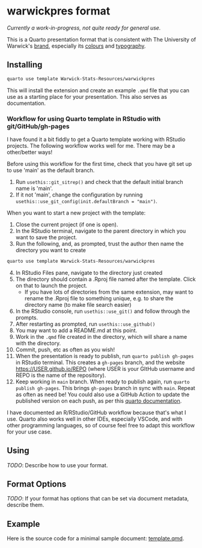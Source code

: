# warwickpres format

*Currently a work-in-progress, not quite ready for general use.*

This is a Quarto presentation format that is consistent with The University of Warwick's [brand](https://warwick.ac.uk/about/brand/), especially its [colours](https://warwick.ac.uk/about/brand/brand-guidelines/colours/) and [typography](https://warwick.ac.uk/about/brand/brand-guidelines/typography/).

## Installing

```bash
quarto use template Warwick-Stats-Resources/warwickpres
```

This will install the extension and create an example `.qmd` file that you can use as a starting place for your presentation. This also serves as documentation.

### Workflow for using Quarto template in RStudio with git/GitHub/gh-pages

I have found it a bit fiddly to get a Quarto template working with RStudio projects.
The following workflow works well for me. There may be a other/better ways! 

Before using this workflow for the first time, check that you have git set up to use 'main' as the default branch.

1. Run `usethis::git_sitrep()` and check that the default initial branch name is 'main'.
2. If it not 'main', change the configuration by running `usethis::use_git_config(init.defaultBranch = "main")`.

When you want to start a new project with the template:

1. Close the current project (if one is open).
2. In the RStudio terminal, navigate to the parent directory in which you want to save the project.
3. Run the following, and, as prompted, trust the author then name the directory you want to create

``` bash
quarto use template Warwick-Stats-Resources/warwickpres
```

4. In RStudio Files pane, navigate to the directory just created
5. The directory should contain a .Rproj file named after the template. Click on that to launch the project.
    - If you have lots of directories from the same extension, may want to rename the .Rproj file to something unique, e.g. to share the directory name (to make file search easier)
6. In the RStudio console, run `usethis::use_git()` and follow through the prompts.
7. After restarting as prompted, run `usethis::use_github()`
8. You may want to add a README.md at this point. 
9. Work in the `.qmd` file created in the directory, which will share a name with the directory.
10. Commit, push, etc as often as you wish!
11. When the presentation is ready to publish, run `quarto publish gh-pages` in RStudio terminal. This creates a `gh-pages` branch, and the website https://USER.github.io/REPO (where USER is your GItHub username and REPO is the name of the repository).
12. Keep working in `main` branch. When ready to publish again, run `quarto publish gh-pages`. This brings `gh-pages` branch in sync with `main`. Repeat as often as need be! You could also use a GitHub Action to update the published version on each push, as per this [quarto documentation](https://quarto.org/docs/publishing/github-pages.html#github-action).

I have documented an R/RStudio/GitHub workflow because that's what I use. Quarto also works well in other IDEs, especially VSCode, and with other programming languages, so of course feel free to adapt this workflow for your use case.

## Using

*TODO*: Describe how to use your format.

## Format Options

*TODO*: If your format has options that can be set via document metadata, describe them.

## Example

Here is the source code for a minimal sample document: [template.qmd](template.qmd).
